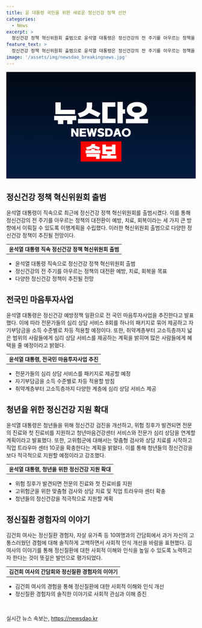 ```yaml
---
title: 윤 대통령 국민을 위한 새로운 정신건강 정책 선언
categories:
  - News
excerpt: >
  정신건강 정책 혁신위원회 출범으로 윤석열 대통령은 정신건강의 전 주기를 아우르는 정책을 강조하며, 예방, 치료, 회복을 중심으로 이행계획을 수립했다. 이를 통해 오는 7월부터 전 국민 마음투자사업을 진행하고, 총 100만명에게 패키지 심리상담 서비스를 제공할 예정이다. 청년들의 정신건강 검진주기를 개선하고, 고위험군에 대한 맞춤형 검사와 상담 치료를 시작하며, 직업 트라우마 센터를 확충한다. 또한, 김 여사의 경험도 공유하며 정신질환에 대한 사회적 인식 개선을 모색하고 있다.
feature_text: >
  정신건강 정책 혁신위원회 출범으로 윤석열 대통령은 정신건강의 전 주기를 아우르는 정책을 강조하며, 예방, 치료, 회복을 중심으로 이행계획을 수립했다. 이를 통해 오는 7월부터 전 국민 마음투자사업을 진행하고, 총 100만명에게 패키지 심리상담 서비스를 제공할 예정이다. 청년들의 정신건강 검진주기를 개선하고, 고위험군에 대한 맞춤형 검사와 상담 치료를 시작하며, 직업 트라우마 센터를 확충한다. 또한, 김 여사의 경험도 공유하며 정신질환에 대한 사회적 인식 개선을 모색하고 있다.
image: '/assets/img/newsdao_breakingnews.jpg'
---
```


<p><img src="/assets/img/newsdao_breakingnews.jpg" alt="implanttips 속보" /></p>

<h2 data-ke-size="size26">정신건강 정책 혁신위원회 출범</h2>

<p data-ke-size="size16">윤석열 대통령이 직속으로 최근에 정신건강 정책 혁신위원회를 출범시켰다. 이를 통해 정신건강의 전 주기를 아우르는 정책의 대전환이 예방, 치료, 회복이라는 세 가지 큰 방향에서 이뤄질 수 있도록 이행계획을 수립했다. 이러한 혁신위원회 출범으로 다양한 정신건강 정책이 추진될 전망이다.</p>

<table>
  <tbody>
    <tr>
      <td style="text-align: center; height: 17px;"><b>윤석열 대통령 직속 정신건강 정책 혁신위원회 출범</b></td>
    </tr>
  </tbody>
</table>

<ul>
  <li>윤석열 대통령 직속으로 정신건강 정책 혁신위원회 출범</li>
  <li>정신건강의 전 주기를 아우르는 정책의 대전환 예방, 치료, 회복을 목표</li>
  <li>다양한 정신건강 정책이 추진될 전망</li>
</ul>

<h2 data-ke-size="size26">전국민 마음투자사업</h2>

<p data-ke-size="size16">윤석열 대통령은 정신건강 예방정책 일환으로 전 국민 마음투자사업을 추진한다고 발표했다. 이에 따라 전문가들의 심리 상담 서비스 8회를 하나의 패키지로 묶어 제공하고 자기부담금을 소득 수준별로 차등 적용할 예정이다. 또한, 취약계층부터 고소득층까지 넓은 범위의 사람들에게 심리 상담 서비스를 제공하는 계획을 밝히며 많은 사람들에게 혜택을 줄 예정이라고 밝혔다.</p>

<table>
  <tbody>
    <tr>
      <td style="text-align: center; height: 17px;"><b>윤석열 대통령, 전국민 마음투자사업 추진</b></td>
    </tr>
  </tbody>
</table>

<ul>
  <li>전문가들의 심리 상담 서비스를 패키지로 제공할 예정</li>
  <li>자기부담금을 소득 수준별로 차등 적용할 방침</li>
  <li>취약계층부터 고소득층까지 다양한 계층에 심리 상담 서비스 제공</li>
</ul>

<h2 data-ke-size="size26">청년을 위한 정신건강 지원 확대</h2>

<p data-ke-size="size16">윤석열 대통령은 청년들을 위해 정신건강 검진을 개선하고, 위험 징후가 발견되면 전문의 진료와 첫 진료비를 지원하고 청년마음건강센터 서비스와 전문가 심리 상담을 연계할 계획이라고 발표했다. 또한, 고위험군에 대해서는 맞춤형 검사와 상담 치료를 시작하고 직업 트라우마 센터 10곳을 확충한다는 계획을 밝혔다. 이를 통해 청년들의 정신건강을 보다 적극적으로 지원할 예정이라고 강조했다.</p>

<table>
  <tbody>
    <tr>
      <td style="text-align: center; height: 17px;"><b>윤석열 대통령, 청년을 위한 정신건강 지원 확대</b></td>
    </tr>
  </tbody>
</table>

<ul>
  <li>위험 징후가 발견되면 전문의 진료와 첫 진료비를 지원</li>
  <li>고위험군을 위한 맞춤형 검사와 상담 치료 및 직업 트라우마 센터 확충</li>
  <li>청년들의 정신건강을 적극적으로 지원할 계획</li>
</ul>

<h2 data-ke-size="size26">정신질환 경험자의 이야기</h2>

<p data-ke-size="size16">김건희 여사는 정신질환 경험자, 자살 유가족 등 10여명과의 간담회에서 과거 자신의 고통스러웠던 경험에 대해 솔직하게 고백하면서 사회적 인식 개선을 바람을 표현했다. 김 여사의 이야기를 통해 정신질환에 대한 사회적 이해와 인식을 높일 수 있도록 노력하고자 한다는 것이 뜻깊은 발언으로 평가되었다.</p>

<table>
  <tbody>
    <tr>
      <td style="text-align: center; height: 17px;"><b>김건희 여사의 간담회와 정신질환 경험자의 이야기</b></td>
    </tr>
  </tbody>
</table>

<ul>
  <li>김건희 여사의 경험을 통해 정신질환에 대한 사회적 이해와 인식 개선</li>
  <li>정신질환 경험자의 솔직한 이야기로 사회적 관심과 이해 증진</li>
</ul>

<p data-ke-size="size16">&nbsp;</p>
실시간 뉴스 속보는, <a href="https://newsdao.kr" rel="dofollow">https://newsdao.kr</a>


